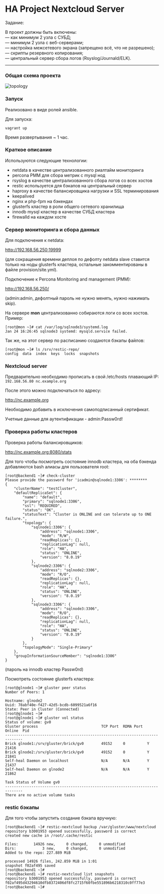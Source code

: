 # HA Project Nextcloud Server

Задание:  

В проект должны быть включены:  
— как минимум 2 узла с СУБД;   
— минимум 2 узла с веб-серверами;   
— настройка межсетевого экрана (запрещено всё, что не разрешено);   
— скрипты резервного копирования;   
— центральный сервер сбора логов (Rsyslog/Journald/ELK).  

---

### Общая схема проекта

![topology](https://github.com/sinist3rr/otus-linux/blob/master/PROJ/images/HA-PROJ.png)

### Запуск

Реализовано в виде ролей ansible.  

Для запуска: 

```console
vagrant up
```
Время развертывания ~ 1 час. 

### Краткое описание 

Используются следующие технологии:
- netdata в качестве централизованного риалтайм мониторинга
- percona PMM для сбора метрик с mysql нод
- rsyslog в качестве централизованного сбора логов со всех хостов
- restic используется для бэкапов на центральный сервер
- haproxy в качестве балансировщика нагрузки и SSL терминирования
- keepalived
- nginx и php-fpm на бэкендах
- glusterfs кластер в роли общего сетевого хранилища
- innodb mysql кластер в качестве СУБД кластера
- firewalld на каждом хосте

### Сервер мониторинга и сбора данных

Для подключения к netdata: 

http://192.168.56.250:19999

(для сокращения времени деплоя по дефолту netdata slave ставится только на ноды glusterfs кластера, остальные закомментированы в файле provision/site.yml).  

Подключение к Percona Monitoring and management (PMM):  

http://192.168.56.250/

(admin:admin, дефолтный пароль не нужно менять, нужно нажимать skip).

На сервере **mon** централизованно собираются логи со всех хостов. Пример: 

```console
[root@mon ~]# cat /var/log/sqlnode3/systemd.log 
Jan 24 16:26:45 sqlnode3 systemd: mysqld.service failed.
```

Так же, на этот сервер по расписанию создаются бэкапы файлов: 

```console
[root@mon ~]# ls /srv/restic-repo/
config  data  index  keys  locks  snapshots
```

### Nextcloud server

Предварительно необходимо прописать в свой /etc/hosts плавающий IP:  
`192.168.56.80 nc.example.org`

После этого можно подключаться по адресу: 

http://nc.example.org

Необходимо добавить в исключения самоподписанный сертификат.  

Учетные данные для аутентификации - admin:Passw0rd!

### Проверка работы кластеров

Проверка работы балансировщиков:  

http://nc.example.org:8080/stats

Для того чтобы посмотреть состояние innodb кластера, на оба бэкенда добавляются bash алиасы для пользователя root:   

```console
[root@backend1 ~]# check-cluster 
Please provide the password for 'icadmin@sqlnode1:3306': ********
{
    "clusterName": "testCluster", 
    "defaultReplicaSet": {
        "name": "default", 
        "primary": "sqlnode1:3306", 
        "ssl": "REQUIRED", 
        "status": "OK", 
        "statusText": "Cluster is ONLINE and can tolerate up to ONE failure.", 
        "topology": {
            "sqlnode1:3306": {
                "address": "sqlnode1:3306", 
                "mode": "R/W", 
                "readReplicas": {}, 
                "replicationLag": null, 
                "role": "HA", 
                "status": "ONLINE", 
                "version": "8.0.19"
            }, 
            "sqlnode2:3306": {
                "address": "sqlnode2:3306", 
                "mode": "R/O", 
                "readReplicas": {}, 
                "replicationLag": null, 
                "role": "HA", 
                "status": "ONLINE", 
                "version": "8.0.19"
            }, 
            "sqlnode3:3306": {
                "address": "sqlnode3:3306", 
                "mode": "R/O", 
                "readReplicas": {}, 
                "replicationLag": null, 
                "role": "HA", 
                "status": "ONLINE", 
                "version": "8.0.19"
            }
        }, 
        "topologyMode": "Single-Primary"
    }, 
    "groupInformationSourceMember": "sqlnode1:3306"
}

```

(пароль на innodb кластер Passw0rd)


Посмотреть состояние glusterfs кластера: 

```console
[root@glnode1 ~]# gluster peer status
Number of Peers: 1

Hostname: glnode2
Uuid: 78abf40e-f427-42d5-bcdb-6099521a6f16
State: Peer in Cluster (Connected)
[root@glnode1 ~]# 
[root@glnode1 ~]# gluster vol status
Status of volume: gv0
Gluster process                             TCP Port  RDMA Port  Online  Pid
------------------------------------------------------------------------------
Brick glnode1:/srv/gluster/brick/gv0        49152     0          Y       21416
Brick glnode2:/srv/gluster/brick/gv0        49152     0          Y       21841
Self-heal Daemon on localhost               N/A       N/A        Y       21437
Self-heal Daemon on glnode2                 N/A       N/A        Y       21862
 
Task Status of Volume gv0
------------------------------------------------------------------------------
There are no active volume tasks

```


### restic бэкапы

Для того чтобы запустить создание бэкапа вручную: 

```console
[root@backend1 ~]# restic-nextcloud backup /var/gluster/www/nextcloud
repository b3001953 opened successfully, password is correct
created new cache in /root/.cache/restic

Files:       14926 new,     0 changed,     0 unmodified
Dirs:            3 new,     0 changed,     0 unmodified
Added to the repo: 227.889 MiB

processed 14926 files, 242.859 MiB in 1:01
snapshot f02af495 saved
[root@backend1 ~]# 
[root@backend1 ~]# restic-nextcloud list snapshots
repository b3001953 opened successfully, password is correct
f02af495d43294610dfb8372406df8fc2715f60fbe551896b6218310c0ff77e3
[root@backend1 ~]# 

```

